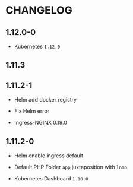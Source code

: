 # CHANGELOG

## 1.12.0-0

* Kubernetes `1.12.0`

## 1.11.3

## 1.11.2-1

* Helm add docker registry

* Fix Helm error

* Ingress-NGINX 0.19.0

## 1.11.2-0

* Helm enable ingress default

* Default PHP Folder `app` juxtaposition with `lnmp`

* Kubernetes Dashboard `1.10.0`
